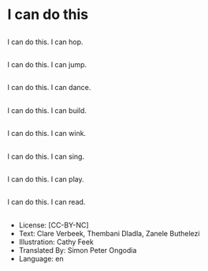 # I can do this

##
I can do this.
I can hop.

##
I can do this.
I can jump.

##
I can do this.
I can dance.

##
I can do this.
I can build.

##
I can do this.
I can wink.

##
I can do this.
I can sing.

##
I can do this.
I can play.

##
I can do this.
I can read.

##
* License: [CC-BY-NC]
* Text: Clare Verbeek, Thembani Dladla, Zanele Buthelezi
* Illustration: Cathy Feek
* Translated By: Simon Peter Ongodia
* Language: en
